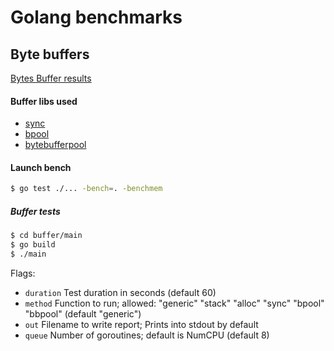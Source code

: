 # Golang benchmarks

## Byte buffers

[Bytes Buffer results](https://omgnull.github.io/go-benchmark/buffer/)

#### Buffer libs used
* [sync](https://golang.org/pkg/sync/)
* [bpool](https://github.com/oxtoacart/bpool)
* [bytebufferpool](https://github.com/valyala/bytebufferpool)


#### Launch bench
```sh
$ go test ./... -bench=. -benchmem
```

##### Buffer tests
```sh
$ cd buffer/main
$ go build
$ ./main
```

Flags:
* `duration` Test duration in seconds (default 60)
* `method` Function to run; allowed: "generic" "stack" "alloc" "sync" "bpool" "bbpool" (default "generic")
* `out` Filename to write report; Prints into stdout by default
* `queue` Number of goroutines; default is NumCPU (default 8)
